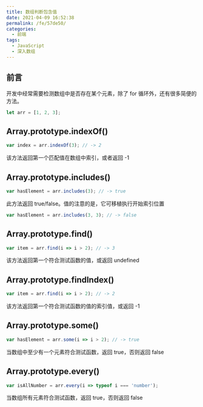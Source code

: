 ```yaml
---
title: 数组判断包含值
date: 2021-04-09 16:52:38
permalink: /fe/57de50/
categories:
  - 前端
tags:
  - JavaScript
  - 深入数组
---
```

## 前言
开发中经常需要检测数组中是否存在某个元素，除了 for 循环外，还有很多简便的方法。
```javascript
let arr = [1, 2, 3];
```

## Array.prototype.indexOf()
```javascript
var index = arr.indexOf(3); // -> 2
```
该方法返回第一个匹配值在数组中索引，或者返回 -1

## Array.prototype.includes()
```javascript
var hasElement = arr.includes(3); // -> true
```
此方法返回 true/false。值的注意的是，它可移植执行开始索引位置
```javascript
var hasElement = arr.includes(3, 3); // -> false
```

## Array.prototype.find()
```javascript
var item = arr.find(i => i > 2); // -> 3
```
该方法返回第一个符合测试函数的值，或返回 undefined

## Array.prototype.findIndex()
```javascript
var item = arr.find(i => i > 2); // -> 2
```
该方法返回第一个符合测试函数的值的索引值，或返回 -1

## Array.prototype.some()
```javascript
var hasElement = arr.some(i => i > 2); // -> true
```
当数组中至少有一个元素符合测试函数，返回 true，否则返回 false

## Array.prototype.every()
```javascript
var isAllNumber = arr.every(i => typeof i === 'number');
```
当数组所有元素符合测试函数，返回 true，否则返回 false